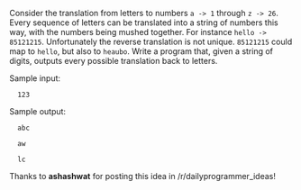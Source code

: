Consider the translation from letters to numbers `a -> 1` through `z -> 26`. Every sequence of letters can be translated into a string of numbers this way, with the numbers being mushed together. For instance `hello -> 85121215`. Unfortunately the reverse translation is not unique. `85121215` could map to `hello`, but also to `heaubo`. Write a program that, given a string of digits, outputs every possible translation back to letters.

Sample input:

`  123`

Sample output:

`  abc`

`  aw`

`  lc`

Thanks to __ashashwat__ for posting this idea in /r/dailyprogrammer_ideas!
